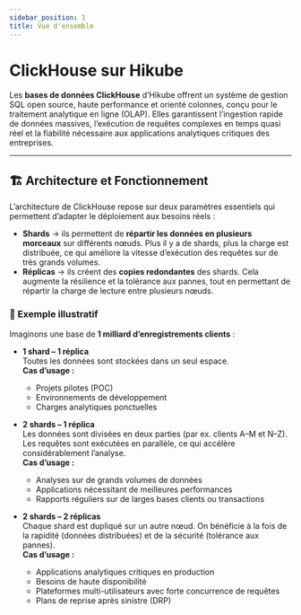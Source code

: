 ```yaml
---
sidebar_position: 1
title: Vue d'ensemble
---
```


# ClickHouse sur Hikube

Les **bases de données ClickHouse** d’Hikube offrent un système de gestion SQL open source, haute performance et orienté colonnes, conçu pour le traitement analytique en ligne (OLAP). Elles garantissent l’ingestion rapide de données massives, l’exécution de requêtes complexes en temps quasi réel et la fiabilité nécessaire aux applications analytiques critiques des entreprises.

---
## 🏗️ Architecture et Fonctionnement

L’architecture de ClickHouse repose sur deux paramètres essentiels qui permettent d’adapter le déploiement aux besoins réels :  

- **Shards** → ils permettent de **répartir les données en plusieurs morceaux** sur différents nœuds. Plus il y a de shards, plus la charge est distribuée, ce qui améliore la vitesse d’exécution des requêtes sur de très grands volumes.  
- **Réplicas** → ils créent des **copies redondantes** des shards. Cela augmente la résilience et la tolérance aux pannes, tout en permettant de répartir la charge de lecture entre plusieurs nœuds.  

### 🔎 Exemple illustratif
Imaginons une base de **1 milliard d’enregistrements clients** :  

- **1 shard – 1 réplica**  
  Toutes les données sont stockées dans un seul espace.  
  **Cas d’usage :**  
  - Projets pilotes (POC)  
  - Environnements de développement  
  - Charges analytiques ponctuelles  

- **2 shards – 1 réplica**  
  Les données sont divisées en deux parties (par ex. clients A–M et N–Z). Les requêtes sont exécutées en parallèle, ce qui accélère considérablement l’analyse.  
  **Cas d’usage :**  
  - Analyses sur de grands volumes de données  
  - Applications nécessitant de meilleures performances  
  - Rapports réguliers sur de larges bases clients ou transactions  

- **2 shards – 2 réplicas**  
  Chaque shard est dupliqué sur un autre nœud. On bénéficie à la fois de la rapidité (données distribuées) et de la sécurité (tolérance aux pannes).  
  **Cas d’usage :**  
  - Applications analytiques critiques en production  
  - Besoins de haute disponibilité  
  - Plateformes multi-utilisateurs avec forte concurrence de requêtes  
  - Plans de reprise après sinistre (DRP)  
